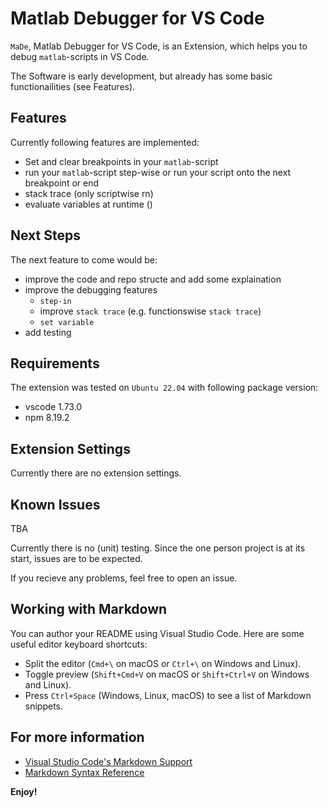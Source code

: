# Matlab Debugger for VS Code 

`MaDe`, Matlab Debugger for VS Code, is an Extension, which helps you to debug `matlab`-scripts in VS Code. 

The Software is early development, but already has some basic functionailities (see Features).   

## Features

Currently following features are implemented:

- Set and clear breakpoints in your `matlab`-script
- run your `matlab`-script step-wise or run your script onto the next breakpoint or end
- stack trace (only scriptwise rn)
- evaluate variables at runtime ()

## Next Steps

The next feature to come would be:
- improve the code and repo structe and add some explaination
- improve the debugging features
    - `step-in`
    - improve `stack trace` (e.g. functionswise `stack trace`)
    - `set variable`
- add testing

## Requirements

The extension was tested on `Ubuntu 22.04` with following package version:

- vscode 1.73.0
- npm 8.19.2

## Extension Settings

Currently there are no extension settings.

## Known Issues

TBA

Currently there is no (unit) testing. Since the one person project is at its start, issues are to be expected.

If you recieve any problems, feel free to open an issue.

## Working with Markdown

You can author your README using Visual Studio Code. Here are some useful editor keyboard shortcuts:

* Split the editor (`Cmd+\` on macOS or `Ctrl+\` on Windows and Linux).
* Toggle preview (`Shift+Cmd+V` on macOS or `Shift+Ctrl+V` on Windows and Linux).
* Press `Ctrl+Space` (Windows, Linux, macOS) to see a list of Markdown snippets.

## For more information

* [Visual Studio Code's Markdown Support](http://code.visualstudio.com/docs/languages/markdown)
* [Markdown Syntax Reference](https://help.github.com/articles/markdown-basics/)

**Enjoy!**
